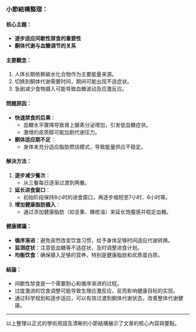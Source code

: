 ### 小節結構整理：

#### 核心主題：
- **逐步适应间歇性禁食的重要性**
- **酮体代谢与血糖调节的关系**

#### 主要觀念：
1. 人体长期依赖碳水化合物作为主要能量来源。
2. 切换到酮体代谢需要时间，期间可能出现不适症状。
3. 急剧减少食物摄入可能导致血糖波动及应激反应。

#### 問題原因：
- **快速禁食的后果**：  
  - 血糖水平骤降导致肾上腺素分泌增加，引发低血糖症状。  
  - 激增的皮质醇可能加剧代谢压力。
- **酮体适应期不足**：  
  - 身体未充分适应脂肪燃烧模式，导致能量供应不稳定。

#### 解決方法：
1. **逐步减少餐次**：  
   - 从三餐每日逐渐过渡到两餐。  
2. **延长进食窗口**：  
   - 初始阶段保持8小时的进食窗口，再逐步缩短至7小时、6小时等。  
3. **增加健康脂肪摄入**：  
   - 通过添加健康脂肪（如坚果、橄榄油）来延长饱腹感并稳定血糖。

#### 健康建議：
- **循序渐进**：避免突然改变饮食习惯，给予身体足够时间适应代谢转换。  
- **监测症状**：注意低血糖等不适症状，及时调整进食计划。  
- **均衡饮食**：确保摄入足够的营养，特别是健康脂肪和优质蛋白质。

#### 結論：
- 间歇性禁食是一个需要耐心和循序渐进的过程。  
- 过度激进的饮食调整可能导致生理应激反应，反而影响健康目标的实现。  
- 通过科学规划和逐步适应，可以有效过渡到酮体代谢状态，改善整体代谢健康。

---

以上整理以正式的學術用語及清晰的小節結構展示了文章的核心內容與要點。